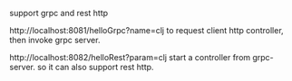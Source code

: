 support grpc and rest http

http://localhost:8081/helloGrpc?name=clj to request client http controller, then invoke grpc server.

http://localhost:8082/helloRest?param=clj start a controller from grpc-server. so it can also support rest http.